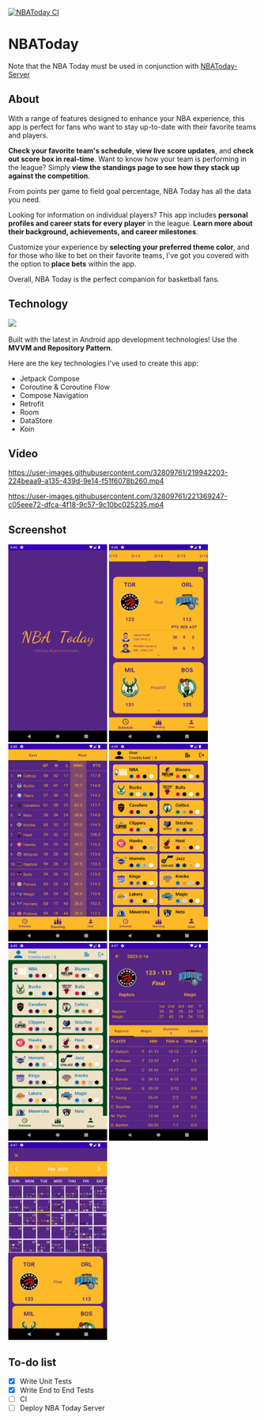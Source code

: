 [![NBAToday CI](https://github.com/s2g090123/NBAToday/actions/workflows/android-ci.yml/badge.svg)](https://github.com/s2g090123/NBAToday/actions/workflows/android-ci.yml)

# NBAToday
Note that the NBA Today must be used in conjunction with [NBAToday-Server](https://github.com/s2g090123/NBAToday-Server)

## About
With a range of features designed to enhance your NBA experience, this app is perfect for fans who want to stay up-to-date with their favorite teams and players.

**Check your favorite team's schedule**, **view live score updates**, and **check out score box in real-time**. Want to know how your team is performing in the league? Simply **view the standings page to see how they stack up against the competition**.

From points per game to field goal percentage, NBA Today has all the data you need.

Looking for information on individual players? This app includes **personal profiles and career stats for every player** in the league. **Learn more about their background, achievements, and career milestones**.

Customize your experience by **selecting your preferred theme color**, and for those who like to bet on their favorite teams, I've got you covered with the option to **place bets** within the app.

Overall, NBA Today is the perfect companion for basketball fans.

## Technology
[![](https://mermaid.ink/img/pako:eNp9kU1vwjAMQP9K5RNIoN17mDT6wTrBhWo7jHAwrRnVmrhK0yEE_Pe56eiBw3JK8p6d2L5AwSVBCF8Wm2Ow2igTyHrZKnjPlDKTiHXDLe5rmirYBfP581VBWvPpKXfoSME1WEwUfFR0WkumWsF0SLH4cyO23LnKeDUSdUOSsHJsz_-7sbgxOsxFpVGNejVIfB7NjnLubPGIU8ErLrB-oImnSx_sLB8qN6KlR69Sd072h6wUO4DUg6yPYdajn_nrt-3wxz228soOZqDJaqxK6eilFxW4I2lhoWxLtN8KlLmJh53j_GwKCJ3taAZdU0o74wplEBrCA9bteJuUfbvuZoPmU35yP5KH62GKfpi3X9lakCE?type=png)](https://mermaid.live/edit#pako:eNp9kU1vwjAMQP9K5RNIoN17mDT6wTrBhWo7jHAwrRnVmrhK0yEE_Pe56eiBw3JK8p6d2L5AwSVBCF8Wm2Ow2igTyHrZKnjPlDKTiHXDLe5rmirYBfP581VBWvPpKXfoSME1WEwUfFR0WkumWsF0SLH4cyO23LnKeDUSdUOSsHJsz_-7sbgxOsxFpVGNejVIfB7NjnLubPGIU8ErLrB-oImnSx_sLB8qN6KlR69Sd072h6wUO4DUg6yPYdajn_nrt-3wxz228soOZqDJaqxK6eilFxW4I2lhoWxLtN8KlLmJh53j_GwKCJ3taAZdU0o74wplEBrCA9bteJuUfbvuZoPmU35yP5KH62GKfpi3X9lakCE)

Built with the latest in Android app development technologies! Use the **MVVM and Repository Pattern**.

Here are the key technologies I've used to create this app:
- Jetpack Compose
- Coroutine & Coroutine Flow
- Compose Navigation
- Retrofit
- Room
- DataStore
- Koin

## Video
https://user-images.githubusercontent.com/32809761/219942203-224beaa9-a135-439d-9e14-f51f6078b260.mp4

https://user-images.githubusercontent.com/32809761/221369247-c05eee72-dfca-4f18-9c57-9c10bc025235.mp4

## Screenshot
<p float="left">
<img src="https://github.com/s2g090123/NBAToday/blob/master/image/Screenshot_1676796391.png"  width="200" height="400">
<img src="https://github.com/s2g090123/NBAToday/blob/master/image/Screenshot_1676796416.png"  width="200" height="400">
<img src="https://github.com/s2g090123/NBAToday/blob/master/image/Screenshot_1676796494.png"  width="200" height="400">
  <img src="https://github.com/s2g090123/NBAToday/blob/master/image/Screenshot_1676796545.png"  width="200" height="400">
   <img src="https://github.com/s2g090123/NBAToday/blob/master/image/Screenshot_1676796556.png" width="200" height="400">
   <img src="https://github.com/s2g090123/NBAToday/blob/master/image/Screenshot_1676796441.png"  width="200" height="400">
   <img src="https://github.com/s2g090123/NBAToday/blob/master/image/Screenshot_1676796475.png"  width="200" height="400">
</p>

## To-do list
- [X] Write Unit Tests
- [X] Write End to End Tests
- [ ] CI
- [ ] Deploy NBA Today Server
